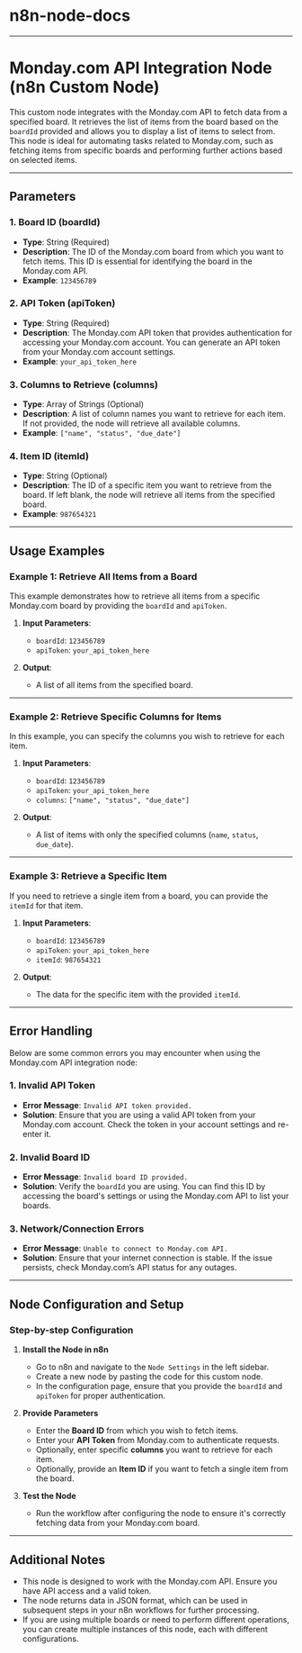 <link rel="stylesheet" href="styles.css">

# n8n-node-docs

---

# **Monday.com API Integration Node (n8n Custom Node)**

This custom node integrates with the Monday.com API to fetch data from a specified board. It retrieves the list of items from the board based on the `boardId` provided and allows you to display a list of items to select from. This node is ideal for automating tasks related to Monday.com, such as fetching items from specific boards and performing further actions based on selected items.

---

## **Parameters**

### 1. **Board ID (boardId)**  
   - **Type**: String (Required)  
   - **Description**: The ID of the Monday.com board from which you want to fetch items. This ID is essential for identifying the board in the Monday.com API.  
   - **Example**: `123456789`

### 2. **API Token (apiToken)**  
   - **Type**: String (Required)  
   - **Description**: The Monday.com API token that provides authentication for accessing your Monday.com account. You can generate an API token from your Monday.com account settings.  
   - **Example**: `your_api_token_here`

### 3. **Columns to Retrieve (columns)**  
   - **Type**: Array of Strings (Optional)  
   - **Description**: A list of column names you want to retrieve for each item. If not provided, the node will retrieve all available columns.  
   - **Example**: `["name", "status", "due_date"]`

### 4. **Item ID (itemId)**  
   - **Type**: String (Optional)  
   - **Description**: The ID of a specific item you want to retrieve from the board. If left blank, the node will retrieve all items from the specified board.  
   - **Example**: `987654321`

---

## **Usage Examples**

### **Example 1: Retrieve All Items from a Board**

This example demonstrates how to retrieve all items from a specific Monday.com board by providing the `boardId` and `apiToken`.

1. **Input Parameters**:
   - `boardId`: `123456789`
   - `apiToken`: `your_api_token_here`
   
2. **Output**:
   - A list of all items from the specified board.

---

### **Example 2: Retrieve Specific Columns for Items**

In this example, you can specify the columns you wish to retrieve for each item.

1. **Input Parameters**:
   - `boardId`: `123456789`
   - `apiToken`: `your_api_token_here`
   - `columns`: `["name", "status", "due_date"]`

2. **Output**:
   - A list of items with only the specified columns (`name`, `status`, `due_date`).

---

### **Example 3: Retrieve a Specific Item**

If you need to retrieve a single item from a board, you can provide the `itemId` for that item.

1. **Input Parameters**:
   - `boardId`: `123456789`
   - `apiToken`: `your_api_token_here`
   - `itemId`: `987654321`

2. **Output**:
   - The data for the specific item with the provided `itemId`.

---

## **Error Handling**

Below are some common errors you may encounter when using the Monday.com API integration node:

### 1. **Invalid API Token**
   - **Error Message**: `Invalid API token provided.`
   - **Solution**: Ensure that you are using a valid API token from your Monday.com account. Check the token in your account settings and re-enter it.

### 2. **Invalid Board ID**
   - **Error Message**: `Invalid board ID provided.`
   - **Solution**: Verify the `boardId` you are using. You can find this ID by accessing the board's settings or using the Monday.com API to list your boards.

### 3. **Network/Connection Errors**
   - **Error Message**: `Unable to connect to Monday.com API.`
   - **Solution**: Ensure that your internet connection is stable. If the issue persists, check Monday.com’s API status for any outages.

---

## **Node Configuration and Setup**

### **Step-by-step Configuration**

1. **Install the Node in n8n**  
   - Go to n8n and navigate to the `Node Settings` in the left sidebar.
   - Create a new node by pasting the code for this custom node.
   - In the configuration page, ensure that you provide the `boardId` and `apiToken` for proper authentication.

2. **Provide Parameters**  
   - Enter the **Board ID** from which you wish to fetch items.
   - Enter your **API Token** from Monday.com to authenticate requests.
   - Optionally, enter specific **columns** you want to retrieve for each item.
   - Optionally, provide an **Item ID** if you want to fetch a single item from the board.

3. **Test the Node**  
   - Run the workflow after configuring the node to ensure it's correctly fetching data from your Monday.com board.

---

## **Additional Notes**

- This node is designed to work with the Monday.com API. Ensure you have API access and a valid token.
- The node returns data in JSON format, which can be used in subsequent steps in your n8n workflows for further processing.
- If you are using multiple boards or need to perform different operations, you can create multiple instances of this node, each with different configurations.
